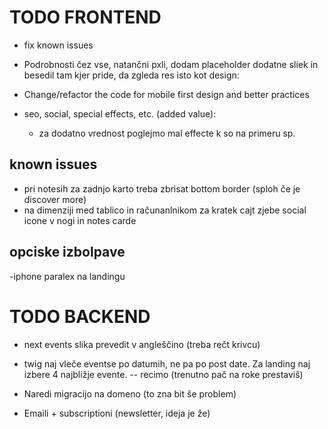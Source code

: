 # TODO FRONTEND

- fix known issues

- Podrobnosti čez vse, natančni pxli, dodam placeholder dodatne sliek in besedil tam kjer pride, da zgleda res isto kot design:

- Change/refactor the code for mobile first design and better practices

- seo, social, special effects, etc. (added value):
    - za dodatno vrednost poglejmo mal effecte k so na primeru sp.


## known issues

- pri notesih za zadnjo karto treba zbrisat bottom border (sploh če je discover more)
- na dimenziji med tablico in računanlnikom za kratek cajt zjebe social icone v nogi in notes carde

## opciske izbolpave

-iphone paralex na landingu

# TODO BACKEND

- next events slika prevedit v angleščino (treba rečt krivcu)
- twig naj vleče eventse po datumih, ne pa po post date. Za landing naj izbere 4 najbližje evente. -- recimo (trenutno pač na roke prestaviš)

- Naredi migracijo na domeno (to zna bit še problem)
- Emaili + subscriptioni (newsletter, ideja je že)
